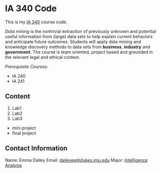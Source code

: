 # IA 340 Code 

This is my [IA 340](https://catalog.jmu.edu/preview_course_nopop.php?catoid=50&coid=258336) course code. 

*Data mining* is the nontrivial extraction of previously unknown and potential useful information from (large) data sets to help explain current behaviors and anticipate future outcomes. Students will apply data mining and knowledge discovery methods to data sets from **business**, **industry** and **government**. The course is team oriented, project based and grounded in the relevant legal and ethical context.

*Prerequisite Courses:*
- IA 240
- IA 241
  
## Content 

1. Lab1
2. Lab2
3. Lab3

- mini project
- final project

## Contact Information

Name: Emma Dailey
Email: daileyee@dukes.jmu.edu 
Major: [Intelligence Analysis](https://www.jmu.edu/academics/undergraduate/majors/intelligence-analysis.shtml)
